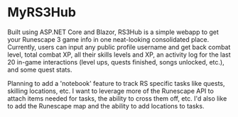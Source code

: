 # MyRS3Hub

Built using ASP.NET Core and Blazor, RS3Hub is a simple webapp to get your Runescape 3 game info in one neat-looking consolidated place. Currently, users can input any public profile username and get back combat level, total combat XP, all their skills levels and XP, an activity log for the last 20 in-game interactions (level ups, quests finished, songs unlocked, etc.), and some quest stats.

Planning to add a 'notebook' feature to track RS specific tasks like quests, skilling locations, etc. I want to leverage more of the Runescape API to attach items needed for tasks, the ability to cross them off, etc. I'd also like to add the Runescape map and the ability to add locations to tasks.
